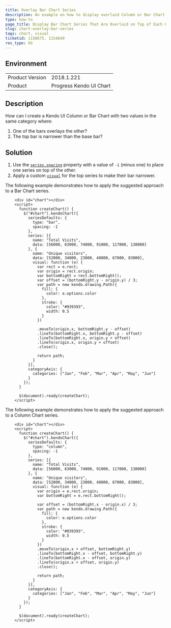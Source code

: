 ```yaml
---
title: Overlay Bar Chart Series
description: An example on how to display overlaid Column or Bar Chart series where the top series is narrower tan the overlaid series.
type: how-to
page_title: Display Bar Chart Series That Are Overlaid on Top of Each Other | Kendo UI Chart for jQuery
slug: chart-overlay-bar-series
tags: chart, visual
ticketid: 1158675, 1154649
res_type: kb
---
```


## Environment

<table>
	<tr>
		<td>Product Version</td>
		<td>2018.1.221</td>
	</tr>
	<tr>
		<td>Product</td>
		<td>Progress Kendo UI Chart</td>
	</tr>
</table>


## Description

How can I create a Kendo UI Column or Bar Chart with two values in the same category where:
1. One of the bars overlays the other?
2. The top bar is narrower than the base bar?

## Solution

1. Use the [`series.spacing`](/api/javascript/dataviz/ui/chart/configuration/series.spacing) property with a value of `-1` (minus one) to place one series on top of the other.
2. Apply a custom [`visual`](/api/javascript/dataviz/ui/chart/configuration/series.visual) for the top series to make their bar narrower.

The following example demonstrates how to apply the suggested approach to a Bar Chart series.

````dojo
    <div id="chart"></div>
    <script>
      function createChart() {
        $("#chart").kendoChart({
          seriesDefaults: {
            type: "bar",
            spacing: -1
          },
          series: [{
            name: "Total Visits",
            data: [56000, 63000, 74000, 91000, 117000, 138000]
          }, {
            name: "Unique visitors",
            data: [52000, 34000, 23000, 48000, 67000, 83000],
            visual: function (e) {
              var rect = e.rect;
              var origin = rect.origin;
              var bottomRight = rect.bottomRight();
              var offset = (bottomRight.y - origin.y) / 3;
              var path = new kendo.drawing.Path({
                fill: {
                  color: e.options.color
                },
                stroke: {
                  color: "#939393",
                  width: 0.5
                }
              })

              .moveTo(origin.x, bottomRight.y - offset)
              .lineTo(bottomRight.x, bottomRight.y - offset)
              .lineTo(bottomRight.x, origin.y + offset)
              .lineTo(origin.x, origin.y + offset)
              .close();

              return path;
            }
          }],
          categoryAxis: {
            categories: ["Jan", "Feb", "Mar", "Apr", "May", "Jun"]
          }
        });
      }

      $(document).ready(createChart);
    </script>
````

The following example demonstrates how to apply the suggested approach to a Column Chart series.

````dojo
    <div id="chart"></div>
    <script>
      function createChart() {
        $("#chart").kendoChart({
          seriesDefaults: {
            type: "column",
            spacing: -1
          },
          series: [{
            name: "Total Visits",
            data: [56000, 63000, 74000, 91000, 117000, 138000]
          }, {
            name: "Unique visitors",
            data: [52000, 34000, 23000, 48000, 67000, 83000],
            visual: function (e) {
              var origin = e.rect.origin;
              var bottomRight = e.rect.bottomRight();

              var offset = (bottomRight.x - origin.x) / 3;
              var path = new kendo.drawing.Path({
                fill: {
                  color: e.options.color
                },
                stroke: {
                  color: "#939393",
                  width: 0.5
                }
              })
              .moveTo(origin.x + offset, bottomRight.y)
              .lineTo(bottomRight.x - offset, bottomRight.y)
              .lineTo(bottomRight.x - offset, origin.y)
              .lineTo(origin.x + offset, origin.y)
              .close();

              return path;
            }
          }],
          categoryAxis: {
            categories: ["Jan", "Feb", "Mar", "Apr", "May", "Jun"]
          }
        });
      }

      $(document).ready(createChart);
    </script>
````
